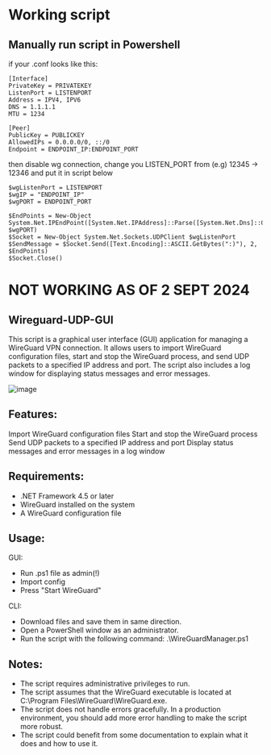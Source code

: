 # Working script

## Manually run script in Powershell

if your .conf looks like this: 
```
[Interface]
PrivateKey = PRIVATEKEY
ListenPort = LISTENPORT
Address = IPV4, IPV6
DNS = 1.1.1.1
MTU = 1234

[Peer]
PublicKey = PUBLICKEY
AllowedIPs = 0.0.0.0/0, ::/0
Endpoint = ENDPOINT_IP:ENDPOINT_PORT

```
then disable wg connection, change you LISTEN_PORT from (e.g) 12345 -> 12346
and put it in script below

```
$wgListenPort = LISTENPORT
$wgIP = "ENDPOINT_IP"
$wgPORT = ENDPOINT_PORT

$EndPoints = New-Object System.Net.IPEndPoint([System.Net.IPAddress]::Parse([System.Net.Dns]::GetHostAddresses($wgIP)), $wgPORT) 
$Socket = New-Object System.Net.Sockets.UDPClient $wgListenPort
$SendMessage = $Socket.Send([Text.Encoding]::ASCII.GetBytes(":)"), 2, $EndPoints) 
$Socket.Close()

```

# NOT WORKING AS OF 2 SEPT 2024

## Wireguard-UDP-GUI
This script is a graphical user interface (GUI) application for managing a WireGuard VPN connection. It allows users to import WireGuard configuration files, start and stop the WireGuard process, and send UDP packets to a specified IP address and port. The script also includes a log window for displaying status messages and error messages.

![image](https://github.com/user-attachments/assets/699b329a-5dcd-4257-9ed6-74fec833f860)



## Features:
Import WireGuard configuration files
Start and stop the WireGuard process
Send UDP packets to a specified IP address and port
Display status messages and error messages in a log window


## Requirements:
- .NET Framework 4.5 or later
- WireGuard installed on the system
- A WireGuard configuration file


## Usage:
GUI:
- Run .ps1 file as admin(!)
- Import config
- Press "Start WireGuard"
  
CLI:
- Download files and save them in same direction.
- Open a PowerShell window as an administrator.
- Run the script with the following command: .\WireGuardManager.ps1


## Notes:
- The script requires administrative privileges to run.
- The script assumes that the WireGuard executable is located at C:\Program Files\WireGuard\WireGuard.exe.
- The script does not handle errors gracefully. In a production environment, you should add more error handling to make the script more robust.
- The script could benefit from some documentation to explain what it does and how to use it.
